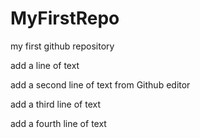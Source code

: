 # MyFirstRepo
my first github repository

add a line of text

add a second line of text from Github editor

add a third line of text

add a fourth line of text
